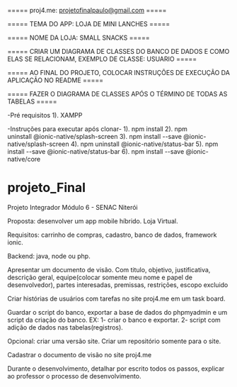 
===== proj4.me: projetofinalpaulo@gmail.com =====

===== TEMA DO APP: LOJA DE MINI LANCHES =====

===== NOME DA LOJA: SMALL SNACKS =====

===== CRIAR UM DIAGRAMA DE CLASSES DO BANCO DE DADOS E COMO ELAS SE RELACIONAM, EXEMPLO DE CLASSE: USUARIO =====

===== AO FINAL DO PROJETO, COLOCAR INSTRUÇÕES DE EXECUÇÃO DA APLICAÇÃO NO README =====

===== FAZER O DIAGRAMA DE CLASSES APÓS O TÉRMINO DE TODAS AS TABELAS =====

-Pré requisitos
      1). XAMPP

-Instruções para executar após clonar-
      1). npm install
      2). npm uninstall @ionic-native/splash-screen 
      3). npm install --save @ionic-native/splash-screen
      4). npm uninstall @ionic-native/status-bar
      5). npm install --save @ionic-native/status-bar
      6). npm install --save @ionic-native/core

# projeto_Final
Projeto Integrador Módulo 6 - SENAC Niterói

Proposta: desenvolver um app mobile híbrido. Loja Virtual.

Requisitos: carrinho de compras, cadastro, banco de dados, framework ionic.

Backend: java, node ou php.

  Apresentar um documento de visão.
  Com titulo, objetivo, justificativa, descrição geral, 
  equipe(colocar somente meu nome e papel de desenvolvedor), partes interesadas, premissas,
  restrições, escopo excluido

Criar histórias de usuários com tarefas no site proj4.me em um task board.

Guardar o script do banco, exportar a base de dados do phpmyadmin e um script da criação do banco.
  EX: 1- criar o banco e exportar.
      2- script com adição de dados nas tabelas(registros).

Opcional: criar uma versão site. Criar um repositório somente para o site.

Cadastrar o documento de visão no site proj4.me

Durante o desenvolvimento, detalhar por escrito todos os passos, explicar ao professor o processo de desenvolvimento.



